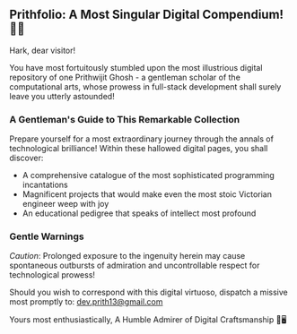 ## Prithfolio: A Most Singular Digital Compendium! 🎩✨

Hark, dear visitor! 

You have most fortuitously stumbled upon the most illustrious digital repository of one Prithwijit Ghosh - a gentleman scholar of the computational arts, whose prowess in full-stack development shall surely leave you utterly astounded! 

### A Gentleman's Guide to This Remarkable Collection

Prepare yourself for a most extraordinary journey through the annals of technological brilliance! Within these hallowed digital pages, you shall discover:

- A comprehensive catalogue of the most sophisticated programming incantations
- Magnificent projects that would make even the most stoic Victorian engineer weep with joy
- An educational pedigree that speaks of intellect most profound

### Gentle Warnings

*Caution*: Prolonged exposure to the ingenuity herein may cause spontaneous outbursts of admiration and uncontrollable respect for technological prowess!

Should you wish to correspond with this digital virtuoso, dispatch a missive most promptly to: [dev.prith13@gmail.com](mailto:dev.prith13@gmail.com)

Yours most enthusiastically,
A Humble Admirer of Digital Craftsmanship 🧐🖥️